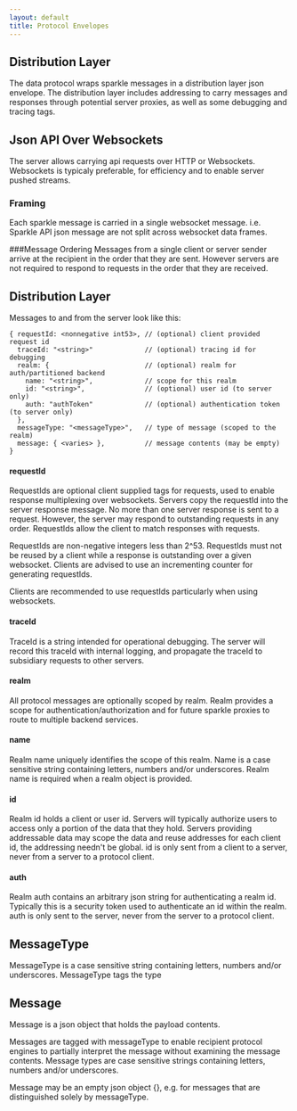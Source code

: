 ```yaml
---
layout: default
title: Protocol Envelopes
---
```



Distribution Layer
---
The data protocol wraps sparkle messages in a distribution layer json envelope. 
The distribution layer includes addressing to carry messages and responses through potential server proxies, 
as well as some debugging and tracing tags.

## Json API Over Websockets 
The server allows carrying api requests over HTTP or Websockets. 
Websockets is typicaly preferable, 
for efficiency and to enable server pushed streams.

### Framing
Each sparkle message is carried in a single websocket message. 
i.e. Sparkle API json message are not split across websocket data frames.

###Message Ordering
Messages from a single client or server sender arrive at the recipient in the order that they are sent. 
However servers are not required to respond to requests in the order that they are received. 
 
## Distribution Layer 
Messages to and from the server look like this:
 
    { requestId: <nonnegative int53>, // (optional) client provided request id
      traceId: "<string>"             // (optional) tracing id for debugging
      realm: {                        // (optional) realm for auth/partitioned backend
        name: "<string>",             // scope for this realm
        id: "<string>",               // (optional) user id (to server only)
        auth: "authToken"             // (optional) authentication token (to server only)
      },
      messageType: "<messageType>",   // type of message (scoped to the realm)  
      message: { <varies> },          // message contents (may be empty)
    }

#### requestId  <a name='requestId'/>
RequestIds are optional client supplied tags for requests, used to enable response multiplexing 
over websockets.
Servers copy the requestId into the server response message. 
No more than one server response is sent to a request. 
However, the server may respond to outstanding requests in any order. 
RequestIds allow the client to match responses with requests.

RequestIds are non-negative integers less than 2^53. 
RequestIds must not be reused by a client while a response is outstanding over a given websocket.
Clients are advised to use an incrementing counter for generating requestIds. 

Clients are recommended to use requestIds particularly when using websockets. 

#### traceId
TraceId is a string intended for operational debugging. 
The server will record this traceId with internal logging, 
and propagate the traceId to subsidiary requests to other servers.  

#### realm
All protocol messages are optionally scoped by realm. 
Realm provides a scope for authentication/authorization and for future sparkle proxies to route to multiple backend services. 

#### name
Realm name uniquely identifies the scope of this realm. 
Name is a case sensitive string containing letters, numbers and/or underscores. 
Realm name is required when a realm object is provided. 

#### id
Realm id holds a client or user id. 
Servers will typically authorize users to access only a portion of the data that they hold. 
Servers providing addressable data may scope the data and reuse addresses for each client id, the addressing needn't be global. 
id is only sent from a client to a server, never from a server to a protocol client.

#### auth
Realm auth contains an arbitrary json string for authenticating a realm id. Typically this is a security token used to authenticate an id within the realm. auth is only sent to the server, never from the server to a protocol client.

## MessageType
MessageType is a case sensitive string containing letters, numbers and/or underscores. 
MessageType tags the type 

## Message
Message is a json object that holds the payload contents. 

Messages are tagged with messageType to enable recipient protocol engines to partially interpret the message without examining the message contents. Message types are case sensitive strings containing letters, numbers and/or underscores. 

Message may be an empty json object {}, e.g. for messages that are distinguished solely by messageType.


